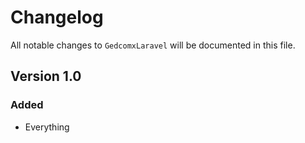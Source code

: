 # Changelog

All notable changes to `GedcomxLaravel` will be documented in this file.

## Version 1.0

### Added
- Everything
